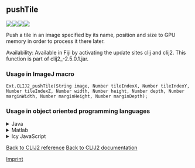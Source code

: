## pushTile
<img src="images/mini_empty_logo.png"/><img src="images/mini_clij2_logo.png"/><img src="images/mini_clijx_logo.png"/><img src="images/mini_empty_logo.png"/>

Push a tile in an image specified by its name, position and size to GPU memory in order to process it there later.

Availability: Available in Fiji by activating the update sites clij and clij2.
This function is part of clij2_-2.5.0.1.jar.

### Usage in ImageJ macro
```
Ext.CLIJ2_pushTile(String image, Number tileIndexX, Number tileIndexY, Number tileIndexZ, Number width, Number height, Number depth, Number marginWidth, Number marginHeight, Number marginDepth);
```


### Usage in object oriented programming languages



<details>

<summary>
Java
</summary>
<pre class="highlight">// init CLIJ and GPU
import net.haesleinhuepf.clij2.CLIJ2;
import net.haesleinhuepf.clij.clearcl.ClearCLBuffer;
CLIJ2 clij2 = CLIJ2.getInstance();

// get input parameters
ClearCLBuffer image = clij2.push(imageImagePlus);
int tileIndexX = 10;
int tileIndexY = 20;
int tileIndexZ = 30;
int width = 40;
int height = 50;
int depth = 60;
int marginWidth = 70;
int marginHeight = 80;
int image0 = 90;
</pre>

<pre class="highlight">
// Execute operation on GPU
ClearCLBuffer resultPushTile = clij2.pushTile(image, tileIndexX, tileIndexY, tileIndexZ, width, height, depth, marginWidth, marginHeight, image0);
</pre>

<pre class="highlight">
// show result
System.out.println(resultPushTile);

// cleanup memory on GPU
clij2.release(image);
</pre>

</details>



<details>

<summary>
Matlab
</summary>
<pre class="highlight">% init CLIJ and GPU
clij2 = init_clatlab();

% get input parameters
image = clij2.pushMat(image_matrix);
tileIndexX = 10;
tileIndexY = 20;
tileIndexZ = 30;
width = 40;
height = 50;
depth = 60;
marginWidth = 70;
marginHeight = 80;
image0 = 90;
</pre>

<pre class="highlight">
% Execute operation on GPU
ClearCLBuffer resultPushTile = clij2.pushTile(image, tileIndexX, tileIndexY, tileIndexZ, width, height, depth, marginWidth, marginHeight, image0);
</pre>

<pre class="highlight">
% show result
System.out.println(resultPushTile);

% cleanup memory on GPU
clij2.release(image);
</pre>

</details>



<details>

<summary>
Icy JavaScript
</summary>
<pre class="highlight">// init CLIJ and GPU
importClass(net.haesleinhuepf.clicy.CLICY);
importClass(Packages.icy.main.Icy);

clij2 = CLICY.getInstance();

// get input parameters
image_sequence = getSequence();
image = clij2.pushSequence(image_sequence);
tileIndexX = 10;
tileIndexY = 20;
tileIndexZ = 30;
width = 40;
height = 50;
depth = 60;
marginWidth = 70;
marginHeight = 80;
image0 = 90;
</pre>

<pre class="highlight">
// Execute operation on GPU
ClearCLBuffer resultPushTile = clij2.pushTile(image, tileIndexX, tileIndexY, tileIndexZ, width, height, depth, marginWidth, marginHeight, image0);
</pre>

<pre class="highlight">
// show result
System.out.println(resultPushTile);

// cleanup memory on GPU
clij2.release(image);
</pre>

</details>



[Back to CLIJ2 reference](https://clij.github.io/clij2-docs/reference)
[Back to CLIJ2 documentation](https://clij.github.io/clij2-docs)

[Imprint](https://clij.github.io/imprint)
